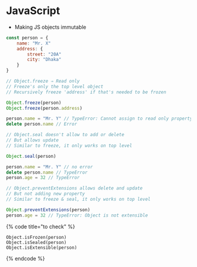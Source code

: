 # JavaScript

* Making JS objects immutable

```javascript
const person = {
    name: "Mr. X"
    address: {
        street: "20A"
        city: "Dhaka"
    }
}

```

```javascript
// Object.freeze ⇒ Read only
// Freeze's only the top level object
// Recursively freeze 'address' if that's needed to be frozen

Object.freeze(person)
Object.freeze(person.address)

person.name = "Mr. Y" // TypeError: Cannot assign to read only property
delete person.name // Error
```

```javascript
// Object.seal doesn't allow to add or delete
// But allows update
// Similar to freeze, it only works on top level

Object.seal(person)

person.name = "Mr. Y" // no error
delete person.name // TypeError
person.age = 32 // TypeError

```

```javascript
// Object.preventExtensions allows delete and update
// But not adding new property
// Similar to freeze & seal, it only works on top level

Object.preventExtensions(person)
person.age = 32 // TypeError: Object is not extensible
```

{% code title="to check" %}
```text
Object.isFrozen(person)
Object.isSealed(person)
Object.isExtensible(person)
```
{% endcode %}



